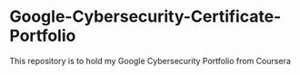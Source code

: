 # Google-Cybersecurity-Certificate-Portfolio

This repository is to hold my Google Cybersecurity Portfolio from Coursera
